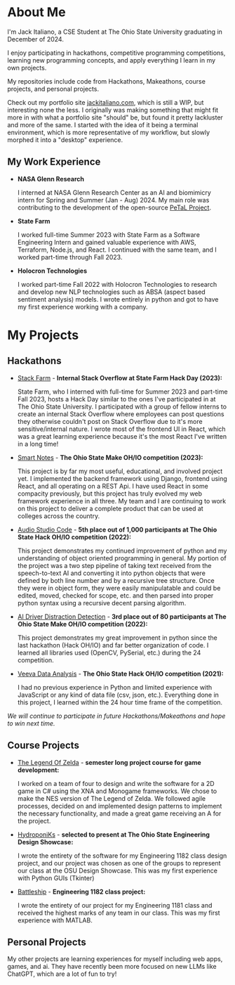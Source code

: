 # About Me
I'm Jack Italiano, a CSE Student at The Ohio State University graduating in December of 2024.

I enjoy participating in hackathons, competitive programming competitions, learning new programming concepts, and apply everything I learn in my own projects.

My repositories include code from Hackathons, Makeathons, course projects, and personal projects.

Check out my portfolio site [jackitaliano.com](https://jackitaliano.com), which is still a WIP, but interesting none the less. I originally was making something that might fit more in with what a portfolio site "should" be, but found it pretty lackluster and more of the same. I started with the idea of it being a terminal environment, which is more representative of my workflow, but slowly morphed it into a "desktop" experience. 

## My Work Experience
- **NASA Glenn Research**

  I interned at NASA Glenn Research Center as an AI and biomimicry intern for Spring and Summer (Jan - Aug) 2024. My main role was contributing to the development of the open-source [PeTaL Project](https://github.com/nasa-petal).

- **State Farm**

  I worked full-time Summer 2023 with State Farm as a Software Engineering Intern and gained valuable experience with AWS, Terraform, Node.js, and React. I continued with the same team, and I worked part-time through Fall 2023.

- **Holocron Technologies**

  I worked part-time Fall 2022 with Holocron Technologies to research and develop new NLP technologies such as ABSA (aspect based sentiment analysis) models. I wrote entirely in python and got to have my first experience working with a company.


# My Projects
## Hackathons
- [Stack Farm](https://github.com/Chaseforyourlife/HackDay2023) - **Internal Stack Overflow at State Farm Hack Day (2023):**

  State Farm, who I interned with full-time for Summer 2023 and part-time Fall 2023, hosts a Hack Day similar to the ones I've participated in at The Ohio State University. I participated with a group of fellow interns to create an internal Stack Overflow where employees can post questions they otherwise couldn't post on Stack Overflow due to it's more sensitive/internal nature. I wrote most of the frontend UI in React, which was a great learning experience because it's the most React I've written in a long time!

- [Smart Notes](https://github.com/jackitaliano/Make23) - **The Ohio State Make OH/IO competition (2023):**

  This project is by far my most useful, educational, and involved project yet. I implemented the backend framework using Django, frontend using React, and all operating on a REST Api. I have used React in some compacity previously, but this project has truly evolved my web framework experience in all three. My team and I are continuing to work on this project to deliver a complete product that can be used at colleges across the country.
  
- [Audio Studio Code](https://github.com/rahulmedicharla/HackOhio2022) - **5th place out of 1,000 participants at The Ohio State Hack OH/IO competition (2022):**

  This project demonstrates my continued improvement of python and my understanding of object oriented programming in general. My portion of the project was a two step pipeline of taking text received from the speech-to-text AI and converting it into python objects that were defined by both line number and by a recursive tree structure. Once they were in object form, they were easily manipulatable and could be edited, moved, checked for scope, etc. and then parsed into proper python syntax using a recursive decent parsing algorithm.
  
- [AI Driver Distraction Detection](https://github.com/rahulmedicharla/MakeOhio2022) - **3rd place out of 80 participants at The Ohio State Make OH/IO competition (2022):**

  This project demonstrates my great improvement in python since the last hackathon (Hack OH/IO) and far better organization of code. I learned all libraries used (OpenCV, PySerial, etc.) during the 24 competition.
    
- [Veeva Data Analysis](https://github.com/rahulmedicharla/HackOhio) - **The Ohio State Hack OH/IO competition (2021):**

  I had no previous experience in Python and limited experience with JavaScript or any kind of data file (csv, json,  etc.). Everything done in this project, I learned within the 24 hour time frame of the competition.

*We will continue to participate in future Hackathons/Makeathons and hope to win next time.*

## Course Projects
- [The Legend Of Zelda](https://github.com/jackitaliano/LegendOfZelda) - **semester long project course for game development:**

  I worked on a team of four to design and write the software for a 2D game in C# using the XNA and Monogame frameworks. We chose to make the NES version of The Legend of Zelda. We followed agile processes, decided on and implemented design patterns to implement the necessary functionality, and made a great game receiving an A for the project.

- [HydroponiKs](https://github.com/jackitaliano/HydroponiKs) - **selected to present at The Ohio State Engineering Design Showcase:**

  I wrote the entirety of the software for my Engineering 1182 class design project, and our project was chosen as one of the groups to represent our class at the OSU Design Showcase. This was my first experience with Python GUIs (Tkinter)

- [Battleship](https://github.com/jackitaliano/Battleship) - **Engineering 1182 class project:**

  I wrote the entirety of our project for my Engineering 1181 class and received the highest marks of any team in our class. This was my first experience with MATLAB.

## Personal Projects

My other projects are learning experiences for myself including web apps, games, and ai. They have recently been more focused on new LLMs like ChatGPT, which are a lot of fun to try!
